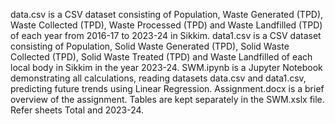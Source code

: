 data.csv is a CSV dataset consisting of	Population, Waste Generated (TPD), Waste Collected (TPD), Waste Processed (TPD) and	Waste Landfilled (TPD) of each year from 2016-17 to 2023-24 in Sikkim.
data1.csv is a CSV dataset consisting of Population,	Solid Waste Generated (TPD),	Solid Waste Collected (TPD),	Solid Waste Treated (TPD) and	Waste Landfilled of each local body in Sikkim in the year 2023-24.
SWM.ipynb is a Jupyter Notebook demonstrating all calculations, reading datasets data.csv and data1.csv, predicting future trends using Linear Regression.
Assignment.docx is a brief overview of the assignment. Tables are kept separately in the SWM.xslx file. Refer sheets Total and 2023-24.
